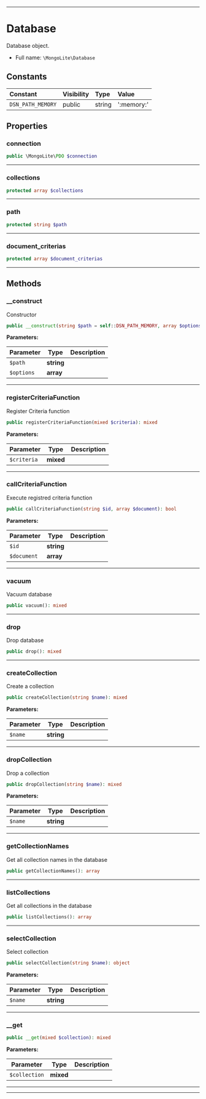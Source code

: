 ***

# Database

Database object.



* Full name: `\MongoLite\Database`


## Constants

| Constant | Visibility | Type | Value |
|:---------|:-----------|:-----|:------|
|`DSN_PATH_MEMORY`|public|string|&#039;:memory:&#039;|

## Properties


### connection



```php
public \MongoLite\PDO $connection
```






***

### collections



```php
protected array $collections
```






***

### path



```php
protected string $path
```






***

### document_criterias



```php
protected array $document_criterias
```






***

## Methods


### __construct

Constructor

```php
public __construct(string $path = self::DSN_PATH_MEMORY, array $options = []): mixed
```








**Parameters:**

| Parameter | Type | Description |
|-----------|------|-------------|
| `$path` | **string** |  |
| `$options` | **array** |  |




***

### registerCriteriaFunction

Register Criteria function

```php
public registerCriteriaFunction(mixed $criteria): mixed
```








**Parameters:**

| Parameter | Type | Description |
|-----------|------|-------------|
| `$criteria` | **mixed** |  |




***

### callCriteriaFunction

Execute registred criteria function

```php
public callCriteriaFunction(string $id, array $document): bool
```








**Parameters:**

| Parameter | Type | Description |
|-----------|------|-------------|
| `$id` | **string** |  |
| `$document` | **array** |  |




***

### vacuum

Vacuum database

```php
public vacuum(): mixed
```











***

### drop

Drop database

```php
public drop(): mixed
```











***

### createCollection

Create a collection

```php
public createCollection(string $name): mixed
```








**Parameters:**

| Parameter | Type | Description |
|-----------|------|-------------|
| `$name` | **string** |  |




***

### dropCollection

Drop a collection

```php
public dropCollection(string $name): mixed
```








**Parameters:**

| Parameter | Type | Description |
|-----------|------|-------------|
| `$name` | **string** |  |




***

### getCollectionNames

Get all collection names in the database

```php
public getCollectionNames(): array
```











***

### listCollections

Get all collections in the database

```php
public listCollections(): array
```











***

### selectCollection

Select collection

```php
public selectCollection(string $name): object
```








**Parameters:**

| Parameter | Type | Description |
|-----------|------|-------------|
| `$name` | **string** |  |




***

### __get



```php
public __get(mixed $collection): mixed
```








**Parameters:**

| Parameter | Type | Description |
|-----------|------|-------------|
| `$collection` | **mixed** |  |




***


***

